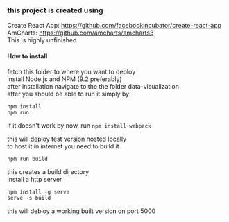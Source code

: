 ### this project is created using  
Create React App: https://github.com/facebookincubator/create-react-app  
AmCharts: https://github.com/amcharts/amcharts3  
This is highly unfinished


#### How to install

fetch this folder to where you want to deploy  
install Node.js and NPM (9.2 preferably)  
after installation navigate to the the folder data-visualization  
after you should be able to run it simply by:
```
npm install
npm run
```
if it doesn't work by now, run 
```npm install webpack```

this will deploy test version hosted locally  
to host it in internet you need to build it  
```
npm run build
```
this creates a build directory  
install a http server  
```
npm install -g serve
serve -s build
```
this will debloy a working built version on port 5000
